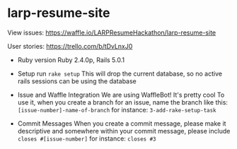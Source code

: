 # larp-resume-site

View issues: https://waffle.io/LARPResumeHackathon/larp-resume-site

User stories: https://trello.com/b/tDvLnxJ0

* Ruby version
  Ruby 2.4.0p, Rails 5.0.1

* Setup
  run `rake setup`
  This will drop the current database, so no active rails sessions can be using the database

* Issue and Waffle Integration
  We are using WaffleBot! It's pretty cool
  To use it, when you create a branch for an issue, name the branch like this:
  `[issue-number]-name-of-branch` for instance: `3-add-rake-setup-task`

* Commit Messages
  When you create a commit message, please make it descriptive and
  somewhere within your commit message, please include `closes #[issue-number]`
  for instance: `closes #3`
